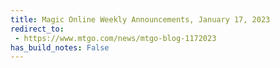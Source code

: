 ```yaml
---
title: Magic Online Weekly Announcements, January 17, 2023
redirect_to:
 - https://www.mtgo.com/news/mtgo-blog-1172023
has_build_notes: False
---
```


